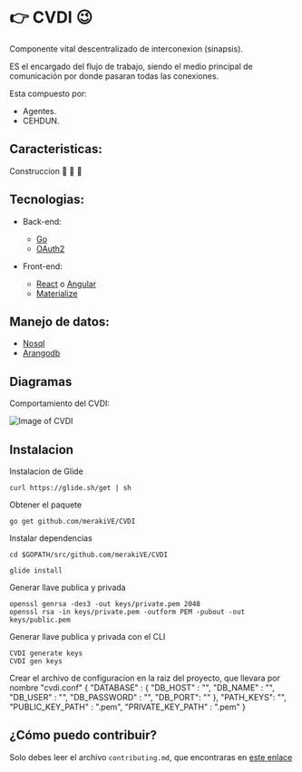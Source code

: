 #  :point_right: CVDI :wink:
Componente vital descentralizado de interconexion (sinapsis). 

ES el encargado del flujo de trabajo, siendo el medio principal de comunicación por donde pasaran todas las conexiones.

Esta compuesto por:

- Agentes.
- CEHDUN.
 
## Caracteristicas:

Construccion   :no_entry_sign: :construction:  :muscle:

## Tecnologias:
 
- Back-end:
  - [Go](https://golang.org/)
  - [OAuth2](https://oauth.net/2/)

- Front-end:
  - [React](https://facebook.github.io/react/) o [Angular](https://angularjs.org/)
  - [Materialize](http://materializecss.com/)

## Manejo de datos:
 
- [Nosql](https://es.wikipedia.org/wiki/NoSQL)
- [Arangodb](https://www.arangodb.com/)

## Diagramas

Comportamiento del CVDI:

![Image of CVDI](https://github.com/merakive/cvdi/blob/master/diagrams/cvdi.png)


## Instalacion

Instalacion de Glide	

	curl https://glide.sh/get | sh

Obtener el paquete

	go get github.com/merakiVE/CVDI

Instalar dependencias

	cd $GOPATH/src/github.com/merakiVE/CVDI

	glide install

Generar llave publica y privada

    openssl genrsa -des3 -out keys/private.pem 2048
    openssl rsa -in keys/private.pem -outform PEM -pubout -out keys/public.pem

Generar llave publica y privada con el CLI

    CVDI generate keys
    CVDI gen keys

Crear el archivo de configuracion en la raiz del proyecto, que llevara por nombre "cvdi.conf"
    {
      "DATABASE" : {
        "DB_HOST" : "",
        "DB_NAME" : "",
        "DB_USER" : "",
        "DB_PASSWORD" : "",
        "DB_PORT": ""
      },
      "PATH_KEYS": "",
      "PUBLIC_KEY_PATH" : ".pem",
      "PRIVATE_KEY_PATH" : ".pem"
    }


## ¿Cómo puedo contribuir? 
Solo debes leer el archivo `contributing.md`, que encontraras en [este enlace](https://github.com/merakive/cvdi/blob/master/.github/CONTRIBUTING.md)


